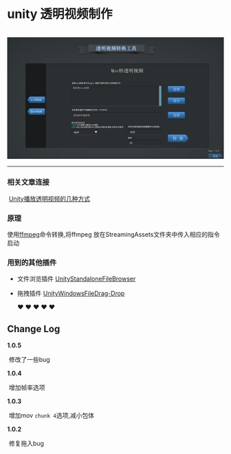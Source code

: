﻿# unity 透明视频制作

&nbsp;
![](Images/11.jpg)

---

### 相关文章连接

​	[Unity播放透明视频的几种方式 ](https://zeroultra.github.io/2020/01-28-UnityAlpahVideo/)

### 原理

使用[ffmpeg](http://ffmpeg.org/)命令转换,将ffmpeg 放在StreamingAssets文件夹中传入相应的指令启动

### 用到的其他插件
* 文件浏览插件
    [UnityStandaloneFileBrowser](https://github.com/gkngkc/UnityStandaloneFileBrowser)
* 拖拽插件
    [UnityWindowsFileDrag-Drop](https://github.com/Bunny83/UnityWindowsFileDrag-Drop)

   :heart: :heart: :heart: :heart: :heart:

## Change Log

**1.0.5**

​	修改了一些bug

**1.0.4**

​	增加帧率选项

**1.0.3**

​	增加mov `chunk 4`选项,减小包体

**1.0.2** 

​	修复拖入bug